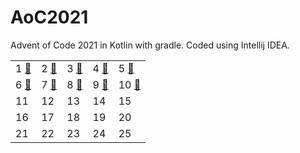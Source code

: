 # AoC2021
Advent of Code 2021 in Kotlin with gradle. Coded using Intellij IDEA.

[day01]: https://github.com/butten/AoC2021/tree/main/src/main/kotlin/day1/Day1.kt
[day02]: https://github.com/butten/AoC2021/tree/main/src/main/kotlin/day2/Day2.kt
[day03]: https://github.com/butten/AoC2021/tree/main/src/main/kotlin/day3/Day3.kt
[day04]: https://github.com/butten/AoC2021/tree/main/src/main/kotlin/day4/Day4.kt
[day05]: https://github.com/butten/AoC2021/tree/main/src/main/kotlin/day5/Day5.kt
[day06]: https://github.com/butten/AoC2021/tree/main/src/main/kotlin/day5/Day6.kt
[day07]: https://github.com/butten/AoC2021/tree/main/src/main/kotlin/day5/Day7.kt
[day08]: https://github.com/butten/AoC2021/tree/main/src/main/kotlin/day5/Day8.kt
[day09]: https://github.com/butten/AoC2021/tree/main/src/main/kotlin/day5/Day9.kt
[day10]: https://github.com/butten/AoC2021/tree/main/src/main/kotlin/day5/Day10.kt


|                   |                   |                   |                   |                   |
|-------------------|-------------------|-------------------|-------------------|-------------------|
| 1 [:gift:][day01] | 2 [:gift:][day02] | 3 [:gift:][day03] | 4 [:gift:][day04] | 5 [:gift:][day05] |
| 6 [:gift:][day06] | 7 [:gift:][day07] | 8 [:gift:][day08] | 9 [:gift:][day09] | 10 [:gift:][day10] |
| 11 | 12 | 13 | 14 | 15 |
| 16 | 17 | 18 | 19 | 20 |
| 21 | 22 | 23 | 24 | 25 |